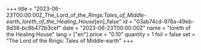 +++
title = "2023-06-23T00:00:00Z_The_Lord_of_the_Rings:_Tales_of_Middle-earth_Ioreth_of_the_Healing_House_[en]_false"
id = "03ab74cd-978a-49eb-9d38-bc8b472b3cef"
date = "2023-06-23T00:00:00Z"
name = "Ioreth of the Healing House"
lang = ["en"]
price = "0.10"
quantity = 1
foil = false
set = "The Lord of the Rings: Tales of Middle-earth"
+++

